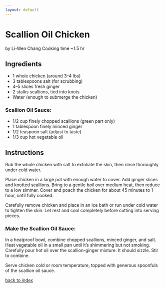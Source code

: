```yaml
---
layout: default
---
```


# Scallion Oil Chicken  
by Li-Wen Chang
Cooking time ~1.5 hr

## Ingredients

- 1 whole chicken (around 3–4 lbs)
- 3 tablespoons salt (for scrubbing)
- 4–5 slices fresh ginger
- 2 stalks scallions, tied into knots
- Water (enough to submerge the chicken)

### Scallion Oil Sauce:
- 1/2 cup finely chopped scallions (green part only)
- 1 tablespoon finely minced ginger
- 1/2 teaspoon salt (adjust to taste)
- 1/3 cup hot vegetable oil

## Instructions

Rub the whole chicken with salt to exfoliate the skin, then rinse thoroughly under cold water.

Place chicken in a large pot with enough water to cover. Add ginger slices and knotted scallions. Bring to a gentle boil over medium heat, then reduce to a low simmer. Cover and poach the chicken for about 45 minutes to 1 hour, until fully cooked.

Carefully remove chicken and place in an ice bath or run under cold water to tighten the skin. Let rest and cool completely before cutting into serving pieces.

### Make the Scallion Oil Sauce:

In a heatproof bowl, combine chopped scallions, minced ginger, and salt. Heat vegetable oil in a small pan until it’s shimmering but not smoking. Carefully pour hot oil over the scallion-ginger mixture. It should sizzle. Stir to combine.

Serve chicken cold or room temperature, topped with generous spoonfuls of the scallion oil sauce.

[back to index](../)

